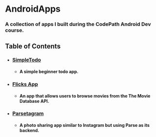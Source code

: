 # AndroidApps

### A collection of apps I built during the CodePath Android Dev course.

## Table of Contents

- ### [SimpleTodo](/SimpleTodo)
  - #### A simple beginner todo app.

- ### [Flicks App](/Flicks_App)
  - #### An app that allows users to browse movies from the The Movie Database API.

- ### [Parsetagram](Parsetagram)
  - #### A photo sharing app similar to Instagram but using Parse as its backend.
